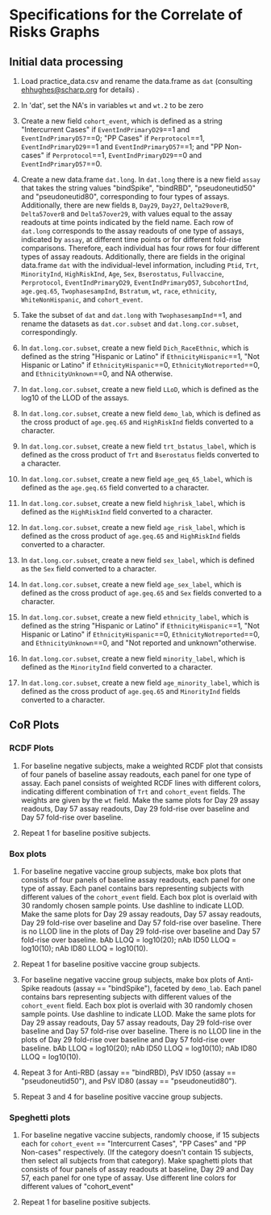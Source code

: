 # Specifications for the Correlate of Risks Graphs

## Initial data processing
1. Load practice_data.csv and rename the data.frame as `dat` (consulting ehhughes@scharp.org for details) .

2. In 'dat', set the NA's in variables `wt` and `wt.2` to be zero

3. Create a new field `cohort_event`, which is defined as a string "Intercurrent Cases" if `EventIndPrimaryD29`==1 and `EventIndPrimaryD57`==0; "PP Cases" if `Perprotocol`==1, `EventIndPrimaryD29`==1 and `EventIndPrimaryD57`==1; and "PP Non-cases" if `Perprotocol`==1, `EventIndPrimaryD29`==0 and `EventIndPrimaryD57`==0.


4. Create a new data.frame `dat.long`. In `dat.long` there is a new field `assay` that takes the string values "bindSpike", "bindRBD", "pseudoneutid50" and "pseudoneutid80", corresponding to four types of assays. Additionally, there are new fields `B`, `Day29`, `Day27`, `Delta29overB`, `Delta57overB` and `Delta57over29`, with values equal to the assay readouts at time points indicated by the field name. Each row of `dat.long` corresponds to the assay readouts of one type of assays, indicated by `assay`, at different time points or for different fold-rise comparisons. Therefore, each individual has four rows for four different types of assay readouts. Additionally, there are fields in the original data.frame `dat` with the individual-level information, including `Ptid`, `Trt`, `MinorityInd`, `HighRiskInd`, `Age`, `Sex`, `Bserostatus`, `Fullvaccine`, `Perprotocol`, `EventIndPrimaryD29`,
  `EventIndPrimaryD57`, `SubcohortInd`, `age.geq.65`, `TwophasesampInd`,
  `Bstratum`, `wt`, `race`, `ethnicity`,
  `WhiteNonHispanic`, and `cohort_event`.

5. Take the subset of `dat` and `dat.long` with `TwophasesampInd`==1, and rename the datasets as `dat.cor.subset` and `dat.long.cor.subset`, correspondingly.

7. In `dat.long.cor.subset`, create a new field `Dich_RaceEthnic`, which is defined as the string "Hispanic or Latino" if `EthnicityHispanic`==1, "Not Hispanic or Latino" if `EthnicityHispanic`==0, `EthnicityNotreported`==0, and `EthnicityUnknown`==0, and NA otherwise.

8. In `dat.long.cor.subset`, create a new field `LLoD`, which is defined as the log10 of the LLOD of the assays.

9. In `dat.long.cor.subset`, create a new field `demo_lab`, which is defined as the cross product of `age.geq.65` and `HighRiskInd` fields converted to a character.

10. In `dat.long.cor.subset`, create a new field `trt_bstatus_label`, which is defined as the cross product of `Trt` and `Bserostatus` fields converted to a character.

7. In `dat.long.cor.subset`, create a new field `age_geq_65_label`, which is defined as the `age.geq.65` field converted to a character.

8. In `dat.long.cor.subset`, create a new field `highrisk_label`, which is defined as the `HighRiskInd` field converted to a character.

9. In `dat.long.cor.subset`, create a new field `age_risk_label`, which is defined as the cross product of `age.geq.65` and `HighRiskInd` fields converted to a character.

10. In `dat.long.cor.subset`, create a new field `sex_label`, which is defined as the `Sex` field converted to a character.

11. In `dat.long.cor.subset`, create a new field `age_sex_label`, which is defined as the cross product of `age.geq.65` and `Sex` fields converted to a character.

12. In `dat.long.cor.subset`, create a new field `ethnicity_label`, which is defined as the string "Hispanic or Latino" if `EthnicityHispanic`==1, "Not Hispanic or Latino" if `EthnicityHispanic`==0, `EthnicityNotreported`==0, and `EthnicityUnknown`==0, and "Not reported and unknown"otherwise.

12. In `dat.long.cor.subset`, create a new field `minority_label`, which is defined as the `MinorityInd` field converted to a character.

13. In `dat.long.cor.subset`, create a new field `age_minority_label`, which is defined as the cross product of `age.geq.65` and `MinorityInd` fields converted to a character.


## CoR Plots 
### RCDF Plots
1.  For baseline negative subjects, make a weighted RCDF plot that consists of four panels of baseline assay readouts, each panel for one type of assay. Each panel consists of weighted RCDF lines with different colors, indicating different combination of `Trt` and `cohort_event` fields. The weights are given by the `wt` field. Make the same plots for Day 29 assay readouts, Day 57 assay readouts, Day 29 fold-rise over baseline and Day 57 fold-rise over baseline.

2. Repeat 1 for baseline positive subjects.

### Box plots
1.  For baseline negative vaccine group subjects, make box plots that consists of four panels of baseline assay readouts, each panel for one type of assay. Each panel contains bars representing subjects with different values of the `cohort_event` field. Each box plot is overlaid with 30 randomly chosen sample points. Use dashline to indicate LLOD. Make the same plots for Day 29 assay readouts, Day 57 assay readouts, Day 29 fold-rise over baseline and Day 57 fold-rise over baseline. There is no LLOD line in the plots of Day 29 fold-rise over baseline and Day 57 fold-rise over baseline. 
bAb LLOQ = log10(20); nAb ID50 LLOQ = log10(10); nAb ID80 LLOQ = log10(10).


2. Repeat 1 for baseline positive vaccine group subjects.

3.  For baseline negative vaccine group subjects, make box plots of Anti-Spike readouts (assay == "bindSpike"), faceted by `demo_lab`. Each panel contains bars representing subjects with different values of the `cohort_event` field. Each box plot is overlaid with 30 randomly chosen sample points. Use dashline to indicate LLOD. Make the same plots for Day 29 assay readouts, Day 57 assay readouts, Day 29 fold-rise over baseline and Day 57 fold-rise over baseline. There is no LLOD line in the plots of Day 29 fold-rise over baseline and Day 57 fold-rise over baseline. 
bAb LLOQ = log10(20); nAb ID50 LLOQ = log10(10); nAb ID80 LLOQ = log10(10).


4. Repeat 3 for Anti-RBD (assay == "bindRBD), PsV ID50 (assay == "pseudoneutid50"), and PsV ID80 (assay == "pseudoneutid80").


5. Repeat 3 and 4 for baseline positive vaccine group subjects.

### Speghetti plots
1. For baseline negative vaccine subjects, randomly choose, if 15 subjects each for `cohort_event` == "Intercurrent Cases", "PP Cases" and "PP Non-cases" respectively. (If the category doesn't contain 15 subjects, then select all subjects from that category). Make spaghetti plots that consists of four panels of assay readouts at baseline, Day 29 and Day 57, each panel for one type of assay. Use different line colors for different values of "cohort_event"

2. Repeat 1 for baseline positive subjects.